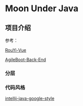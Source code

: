 # Moon Under Java

## 项目介绍

参考：

[RouYi-Vue](https://github.com/yangzongzhuan/RuoYi-Vue)

[AgileBoot-Back-End](https://github.com/valarchie/AgileBoot-Back-End)

### 分层

### 代码风格

[intellij-java-google-style](https://github.com/google/styleguide/blob/gh-pages/intellij-java-google-style.xml)

